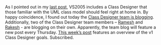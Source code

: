 As I pointed out in my [last
post](http://devhawk.net/2005/02/25/putting-a-square-peg-model-in-a-round-hole-tool/),
VS2005 includes a Class Designer that those familiar with the UML class
model should feel right at home in. By happy coincidence, I found out
today the [Class Designer team is
blogging](http://blogs.msdn.com/classdesigner/). Additionally, two of
the Class Designer team members –
[Ramesh](http://blogs.msdn.com/r.ramesh) and
[Rakesh](http://blogs.msdn.com/rakeshna) - are blogging on their own.
Apparently, the team blog will feature a new post every Thursday. [This
week’s
post](http://blogs.msdn.com/classdesigner/archive/2005/02/25/380023.aspx)
features an overview of the v1 Class Designer goals. Subscribed.
